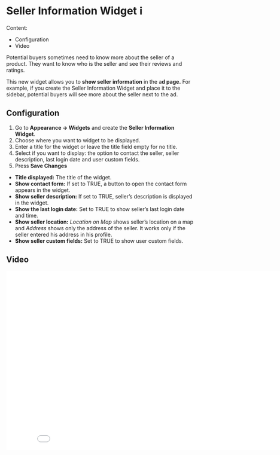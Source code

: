 # Seller Information Widget ℹ️

Content:
-   Configuration
- Video

Potential buyers sometimes need to know more about the seller of a product. They want to know who is the seller and see their reviews and ratings.

This new widget allows you to **show seller information** in the a**d page.** 
For example, if you create the Seller Information Widget and place it to the sidebar, potential buyers will see more about the seller next to the ad.

## Configuration

1.  Go to  **Appearance -> Widgets**  and create the  **Seller Information Widget**.
2.  Choose where you want to widget to be displayed.
3.  Enter a title for the widget or leave the title field empty for no title.
4.  Select if you want to display: the option to contact the seller, seller description, last login date and user custom fields.
5.  Press  **Save Changes**


-   **Title displayed:**  The title of the widget.
-   **Show contact form:**  If set to TRUE, a button to open the contact form appears in the widget.
-   **Show seller description:**  If set to TRUE, seller’s description is displayed in the widget.
-   **Show the last login date:**  Set to TRUE to show seller’s last login date and time.
-   **Show seller location:**  _Location on Map_  shows seller’s location on a map and  _Address_  shows only the address of the seller. It works only if the seller entered his address in his profile.
-   **Show seller custom fields:**  Set to TRUE to show user custom fields.

## Video

<iframe width="854" height="480" src="[https://www.youtube.com/embed/9eiKkCd2Y1M](https://www.youtube.com/embed/9eiKkCd2Y1M)" frameborder="0" allow="accelerometer; autoplay; encrypted-media; gyroscope; picture-in-picture" allowfullscreen></iframe>
